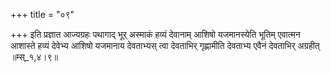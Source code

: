 +++
title = "०९"

+++
इति प्रज्ञात आज्यग्रहः पथागाद् भूर् अस्माकं हव्यं देवानाम् आशिषो यजमानस्येति भूतिम् एवात्मन आशास्ते हव्यं देवेभ्य आशिषो यजमानाय देवताभ्यस् त्वा देवताभिर् गृह्णामीति देवताभ्य एवैनं देवताभिर् अग्रहीत् ॥म्स्_१,४।९॥  
    
  
